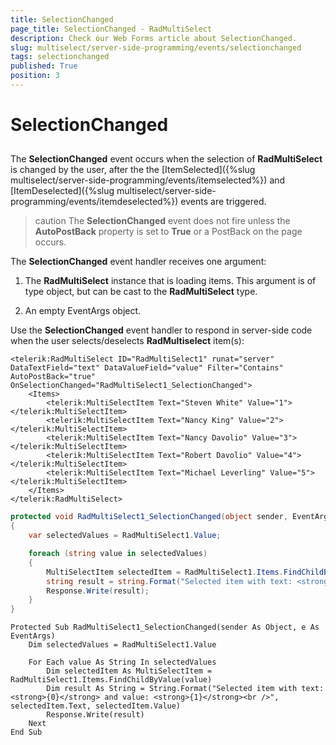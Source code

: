 ```yaml
---
title: SelectionChanged
page_title: SelectionChanged - RadMultiSelect
description: Check our Web Forms article about SelectionChanged.
slug: multiselect/server-side-programming/events/selectionchanged
tags: selectionchanged
published: True
position: 3
---
```


# SelectionChanged

## 

The **SelectionChanged** event occurs when the selection of **RadMultiSelect** is changed by the user, after the the [ItemSelected]({%slug multiselect/server-side-programming/events/itemselected%}) and [ItemDeselected]({%slug multiselect/server-side-programming/events/itemdeselected%}) events are triggered.

>caution The **SelectionChanged** event does not fire unless the **AutoPostBack** property is set to **True** or a PostBack on the page occurs.
>

The **SelectionChanged** event handler receives one argument:

1. The **RadMultiSelect** instance that is loading items. This argument is of type object, but can be cast to the **RadMultiSelect** type.

2. An empty EventArgs object.

Use the **SelectionChanged** event handler to respond in server-side code when the user selects/deselects **RadMultiselect** item(s):

````ASP.NET
<telerik:RadMultiSelect ID="RadMultiSelect1" runat="server" DataTextField="text" DataValueField="value" Filter="Contains" AutoPostBack="true" OnSelectionChanged="RadMultiSelect1_SelectionChanged">
    <Items>
        <telerik:MultiSelectItem Text="Steven White" Value="1"></telerik:MultiSelectItem>
        <telerik:MultiSelectItem Text="Nancy King" Value="2"></telerik:MultiSelectItem>
        <telerik:MultiSelectItem Text="Nancy Davolio" Value="3"></telerik:MultiSelectItem>
        <telerik:MultiSelectItem Text="Robert Davolio" Value="4"></telerik:MultiSelectItem>
        <telerik:MultiSelectItem Text="Michael Leverling" Value="5"></telerik:MultiSelectItem>
    </Items>
</telerik:RadMultiSelect>
````

````C#
protected void RadMultiSelect1_SelectionChanged(object sender, EventArgs e)
{
    var selectedValues = RadMultiSelect1.Value;

    foreach (string value in selectedValues)
    {
        MultiSelectItem selectedItem = RadMultiSelect1.Items.FindChildByValue(value);
        string result = string.Format("Selected item with text: <strong>{0}</strong> and value: <strong>{1}</strong><br />", selectedItem.Text, selectedItem.Value);
        Response.Write(result);
    }
}
````
````VB.NET
Protected Sub RadMultiSelect1_SelectionChanged(sender As Object, e As EventArgs)
    Dim selectedValues = RadMultiSelect1.Value

    For Each value As String In selectedValues
        Dim selectedItem As MultiSelectItem = RadMultiSelect1.Items.FindChildByValue(value)
        Dim result As String = String.Format("Selected item with text: <strong>{0}</strong> and value: <strong>{1}</strong><br />", selectedItem.Text, selectedItem.Value)
        Response.Write(result)
    Next
End Sub
````



